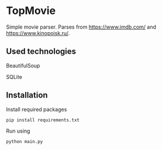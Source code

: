 # TopMovie
Simple movie parser. Parses from https://www.imdb.com/ and https://www.kinopoisk.ru/.

## Used technologies
BeautifulSoup

SQLite

## Installation

Install required packages
```bash
pip install requirements.txt
```

Run using
```bash
python main.py
```
